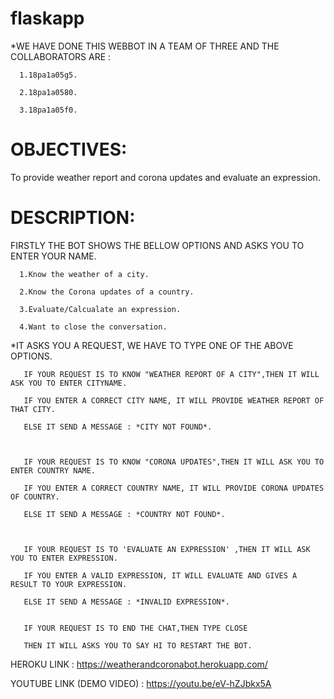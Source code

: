 # flaskapp
*WE HAVE DONE THIS WEBBOT IN A TEAM OF THREE AND THE COLLABORATORS ARE :

      1.18pa1a05g5.

      2.18pa1a0580.

      3.18pa1a05f0.

# OBJECTIVES:

  To provide weather report and  corona updates and evaluate an expression.

# DESCRIPTION:

   FIRSTLY THE BOT SHOWS THE BELLOW OPTIONS AND ASKS YOU TO ENTER YOUR NAME.

      1.Know the weather of a city.
      
      2.Know the Corona updates of a country.
      
      3.Evaluate/Calcualate an expression.
      
      4.Want to close the conversation.
      
*IT ASKS YOU A REQUEST, WE HAVE TO TYPE ONE OF THE ABOVE OPTIONS.


       IF YOUR REQUEST IS TO KNOW "WEATHER REPORT OF A CITY",THEN IT WILL ASK YOU TO ENTER CITYNAME.

       IF YOU ENTER A CORRECT CITY NAME, IT WILL PROVIDE WEATHER REPORT OF THAT CITY.

       ELSE IT SEND A MESSAGE : *CITY NOT FOUND*.
       
       

       IF YOUR REQUEST IS TO KNOW "CORONA UPDATES",THEN IT WILL ASK YOU TO ENTER COUNTRY NAME.

       IF YOU ENTER A CORRECT COUNTRY NAME, IT WILL PROVIDE CORONA UPDATES OF COUNTRY.

       ELSE IT SEND A MESSAGE : *COUNTRY NOT FOUND*.
       
       
 
       IF YOUR REQUEST IS TO 'EVALUATE AN EXPRESSION' ,THEN IT WILL ASK YOU TO ENTER EXPRESSION.

       IF YOU ENTER A VALID EXPRESSION, IT WILL EVALUATE AND GIVES A RESULT TO YOUR EXPRESSION.

       ELSE IT SEND A MESSAGE : *INVALID EXPRESSION*.
       
       
       IF YOUR REQUEST IS TO END THE CHAT,THEN TYPE CLOSE
      
       THEN IT WILL ASKS YOU TO SAY HI TO RESTART THE BOT.
      
    
HEROKU LINK : https://weatherandcoronabot.herokuapp.com/

YOUTUBE LINK (DEMO VIDEO) : https://youtu.be/eV-hZJbkx5A 
       
 
 
      
